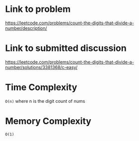 # Link to problem
https://leetcode.com/problems/count-the-digits-that-divide-a-number/description/

# Link to submitted discussion
https://leetcode.com/problems/count-the-digits-that-divide-a-number/solutions/3381368/c-easy/

# Time Complexity
`O(n)` where n is the digit count of nums

# Memory Complexity
`O(1)`
